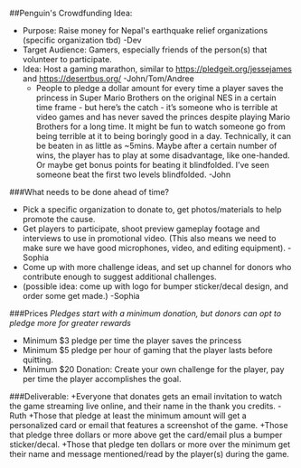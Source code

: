 

##Penguin's Crowdfunding Idea: 
+ Purpose: Raise money for Nepal's earthquake relief organizations (specific organization tbd)  -Dev
+ Target Audience: Gamers, especially friends of the person(s) that volunteer to participate. 
+ Idea: Host a gaming marathon, similar to  https://pledgeit.org/jessejames and https://desertbus.org/  -John/Tom/Andree
  + People to pledge a dollar amount for every time a player saves the princess in Super Mario Brothers on the original NES in a certain time frame - but here’s the catch - it’s someone who is terrible at video games and has never saved the princes despite playing Mario Brothers for a long time.  It might be fun to watch someone go from being terrible at it to being boringly good in a day.  Technically, it can be beaten in as little as ~5mins. Maybe after a certain number of wins, the player has to play at some disadvantage, like one-handed.  Or maybe get bonus points for beating it blindfolded. I’ve seen someone beat the first two levels blindfolded. -John

###What needs to be done ahead of time?  
+ Pick a specific organization to donate to, get photos/materials to help promote the cause. 
+ Get players to participate, shoot preview gameplay footage and interviews to use in promotional video. (This also means we need to make sure we have good microphones, video, and editing equipment). -Sophia
+ Come up with more challenge ideas, and set up channel for donors who contribute enough to suggest additional challenges. 
+ (possible idea: come up with logo for bumper sticker/decal design, and order some get made.) -Sophia

###Prices
*Pledges start with a minimum donation, but donors can opt to pledge more for greater rewards*
+ Minimum $3 pledge per time the player saves the princess
+ Minimum $5 pledge per hour of gaming that the player lasts before quitting.
+ Minimum $20 Donation: Create your own challenge for the player, pay per time the player accomplishes the goal. 

###Deliverable:
+Everyone that donates gets an email invitation to watch the game streaming live online, and their name in the thank you credits. -Ruth
+Those that pledge at least the minimum amount will get a personalized card or email that features a screenshot of the game. 
+Those that pledge three dollars or more above get the card/email plus a bumper sticker/decal.
+Those that pledge ten dollars or more over the minimum get their name and message mentioned/read by the player(s) during the game. 

